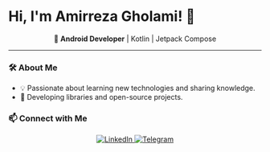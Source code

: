 <h1>Hi, I'm Amirreza Gholami! 👋</h1>  

<p align="center">
  🚀 <strong>Android Developer</strong> | Kotlin | Jetpack Compose  
</p>

---

### 🛠 About Me  
- 💡 Passionate about learning new technologies and sharing knowledge.  
- 🔧 Developing libraries and open-source projects.  

### 📫 Connect with Me  
<p align="center">
  <a href="https://www.linkedin.com/in/amirrezagholami/">
    <img src="https://img.shields.io/badge/LinkedIn-0A66C2?style=for-the-badge&logo=linkedin&logoColor=white" alt="LinkedIn" />
  </a>
  <a href="https://t.me/theamirrezagh">
    <img src="https://img.shields.io/badge/Telegram-26A5E4?style=for-the-badge&logo=telegram&logoColor=white" alt="Telegram" />
  </a>
</p>
